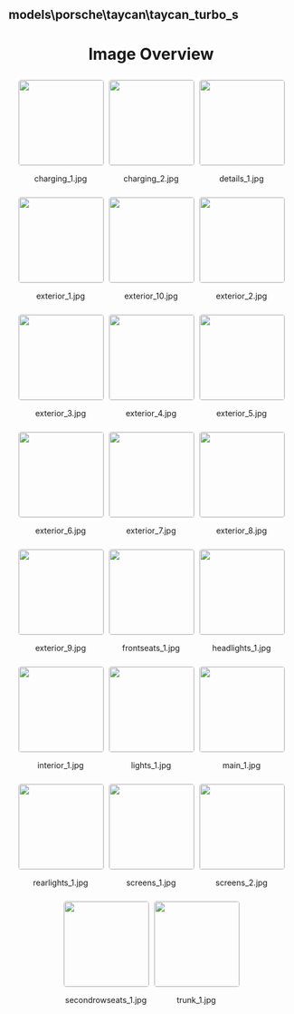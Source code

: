 ## models\porsche\taycan\taycan_turbo_s

<style>
    .image-gallery {
        display: flex;
        flex-wrap: wrap;
        gap: 10px;
        justify-content: center;
        padding: 10px;
    }
    .image-gallery img {
        width: 150px;
        height: auto;
        border: 1px solid #ddd;
        border-radius: 5px;
    }
    .image-gallery div {
        flex: 1 1 calc(33.333% - 20px); /* Three images per row on large screens */
        max-width: 150px;
        text-align: center;
    }
    @media (max-width: 768px) {
        .image-gallery div {
            flex: 1 1 calc(50% - 20px); /* Two images per row on medium screens */
        }
    }
    @media (max-width: 480px) {
        .image-gallery div {
            flex: 1 1 100%; /* One image per row on small screens */
        }
    }
</style>
<h1 style ="text-align: center;"> Image Overview </h1> <div class="image-gallery">
<div>
<img src="https://media.evkx.net/multimedia/models/porsche/taycan/taycan_turbo_s/charging_1_st.jpg">
<p>charging_1.jpg</p>
</div>
<div>
<img src="https://media.evkx.net/multimedia/models/porsche/taycan/taycan_turbo_s/charging_2_st.jpg">
<p>charging_2.jpg</p>
</div>
<div>
<img src="https://media.evkx.net/multimedia/models/porsche/taycan/taycan_turbo_s/details_1_st.jpg">
<p>details_1.jpg</p>
</div>
<div>
<img src="https://media.evkx.net/multimedia/models/porsche/taycan/taycan_turbo_s/exterior_1_st.jpg">
<p>exterior_1.jpg</p>
</div>
<div>
<img src="https://media.evkx.net/multimedia/models/porsche/taycan/taycan_turbo_s/exterior_10_st.jpg">
<p>exterior_10.jpg</p>
</div>
<div>
<img src="https://media.evkx.net/multimedia/models/porsche/taycan/taycan_turbo_s/exterior_2_st.jpg">
<p>exterior_2.jpg</p>
</div>
<div>
<img src="https://media.evkx.net/multimedia/models/porsche/taycan/taycan_turbo_s/exterior_3_st.jpg">
<p>exterior_3.jpg</p>
</div>
<div>
<img src="https://media.evkx.net/multimedia/models/porsche/taycan/taycan_turbo_s/exterior_4_st.jpg">
<p>exterior_4.jpg</p>
</div>
<div>
<img src="https://media.evkx.net/multimedia/models/porsche/taycan/taycan_turbo_s/exterior_5_st.jpg">
<p>exterior_5.jpg</p>
</div>
<div>
<img src="https://media.evkx.net/multimedia/models/porsche/taycan/taycan_turbo_s/exterior_6_st.jpg">
<p>exterior_6.jpg</p>
</div>
<div>
<img src="https://media.evkx.net/multimedia/models/porsche/taycan/taycan_turbo_s/exterior_7_st.jpg">
<p>exterior_7.jpg</p>
</div>
<div>
<img src="https://media.evkx.net/multimedia/models/porsche/taycan/taycan_turbo_s/exterior_8_st.jpg">
<p>exterior_8.jpg</p>
</div>
<div>
<img src="https://media.evkx.net/multimedia/models/porsche/taycan/taycan_turbo_s/exterior_9_st.jpg">
<p>exterior_9.jpg</p>
</div>
<div>
<img src="https://media.evkx.net/multimedia/models/porsche/taycan/taycan_turbo_s/frontseats_1_st.jpg">
<p>frontseats_1.jpg</p>
</div>
<div>
<img src="https://media.evkx.net/multimedia/models/porsche/taycan/taycan_turbo_s/headlights_1_st.jpg">
<p>headlights_1.jpg</p>
</div>
<div>
<img src="https://media.evkx.net/multimedia/models/porsche/taycan/taycan_turbo_s/interior_1_st.jpg">
<p>interior_1.jpg</p>
</div>
<div>
<img src="https://media.evkx.net/multimedia/models/porsche/taycan/taycan_turbo_s/lights_1_st.jpg">
<p>lights_1.jpg</p>
</div>
<div>
<img src="https://media.evkx.net/multimedia/models/porsche/taycan/taycan_turbo_s/main_1_st.jpg">
<p>main_1.jpg</p>
</div>
<div>
<img src="https://media.evkx.net/multimedia/models/porsche/taycan/taycan_turbo_s/rearlights_1_st.jpg">
<p>rearlights_1.jpg</p>
</div>
<div>
<img src="https://media.evkx.net/multimedia/models/porsche/taycan/taycan_turbo_s/screens_1_st.jpg">
<p>screens_1.jpg</p>
</div>
<div>
<img src="https://media.evkx.net/multimedia/models/porsche/taycan/taycan_turbo_s/screens_2_st.jpg">
<p>screens_2.jpg</p>
</div>
<div>
<img src="https://media.evkx.net/multimedia/models/porsche/taycan/taycan_turbo_s/secondrowseats_1_st.jpg">
<p>secondrowseats_1.jpg</p>
</div>
<div>
<img src="https://media.evkx.net/multimedia/models/porsche/taycan/taycan_turbo_s/trunk_1_st.jpg">
<p>trunk_1.jpg</p>
</div>
</div>
